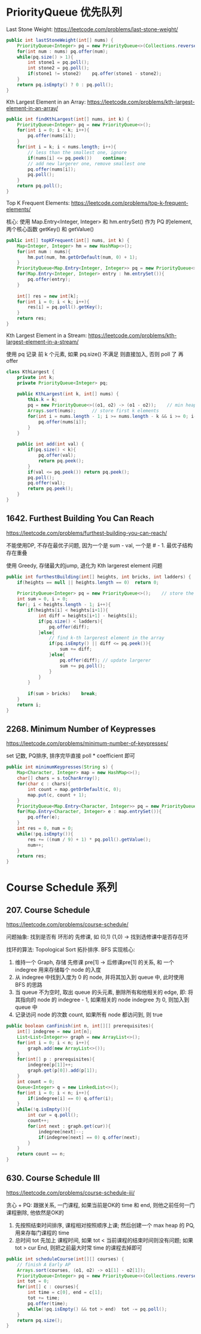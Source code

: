 # PriorityQueue 优先队列

Last Stone Weight: https://leetcode.com/problems/last-stone-weight/

```java
public int lastStoneWeight(int[] nums) {
    PriorityQueue<Integer> pq = new PriorityQueue<>(Collections.reverseOrder());
    for(int num : nums) pq.offer(num);
    while(pq.size() > 1){
        int stone1 = pq.poll();
        int stone2 = pq.poll();
        if(stone1 != stone2)    pq.offer(stone1 - stone2);
    }
    return pq.isEmpty() ? 0 : pq.poll();
}
```

Kth Largest Element in an Array: https://leetcode.com/problems/kth-largest-element-in-an-array/

```java
public int findKthLargest(int[] nums, int k) {
    PriorityQueue<Integer> pq = new PriorityQueue<>();
    for(int i = 0; i < k; i++){
        pq.offer(nums[i]);
    }
    for(int i = k; i < nums.length; i++){
        // less than the smallest one, ignore
        if(nums[i] <= pq.peek())    continue;
        // add new largerer one, remove smallest one
        pq.offer(nums[i]);
        pq.poll();
    }
    return pq.poll();
}
```

Top K Frequent Elements: https://leetcode.com/problems/top-k-frequent-elements/

核心: 使用 Map.Entry<Integer, Integer> 和 hm.entrySet() 作为 PQ 的element, 两个核心函数 getKey() 和 getValue()

```java
public int[] topKFrequent(int[] nums, int k) {
    Map<Integer, Integer> hm = new HashMap<>();        
    for(int num : nums){
        hm.put(num, hm.getOrDefault(num, 0) + 1);
    }
    PriorityQueue<Map.Entry<Integer, Integer>> pq = new PriorityQueue<>((o1, o2) -> (o2.getValue() - o1.getValue()));
    for(Map.Entry<Integer, Integer> entry : hm.entrySet()){
        pq.offer(entry);
    }
    
    int[] res = new int[k];
    for(int i = 0; i < k; i++){
        res[i] = pq.poll().getKey();
    }
    return res;
}
```

Kth Largest Element in a Stream: https://leetcode.com/problems/kth-largest-element-in-a-stream/

使用 pq 记录 前 k 个元素, 如果 pq.size() 不满足 则直接加入, 否则 poll 了 再 offer

```java
class KthLargest {
    private int k;
    private PriorityQueue<Integer> pq;
    
    public KthLargest(int k, int[] nums) {
        this.k = k;
        pq = new PriorityQueue<>((o1, o2) -> (o1 - o2));    // min heap
        Arrays.sort(nums);      // store first k elements
        for(int i = nums.length - 1; i >= nums.length - k && i >= 0; i--){
            pq.offer(nums[i]);
        }
    }
    
    public int add(int val) {
        if(pq.size() < k){
            pq.offer(val);
            return pq.peek();
        }
        if(val <= pq.peek()) return pq.peek();
        pq.poll();
        pq.offer(val);
        return pq.peek();
    }
}
```

## 1642. Furthest Building You Can Reach
https://leetcode.com/problems/furthest-building-you-can-reach/

不能使用DP, 不存在最优子问题, 因为一个是 sum - val, 一个是 # - 1. 最优子结构存在重叠

使用 Greedy, 存储最大的jump, 退化为 Kth largerest element 问题

```java
public int furthestBuilding(int[] heights, int bricks, int ladders) {
    if(heights == null || heights.length == 0)  return 0;
    
    PriorityQueue<Integer> pq = new PriorityQueue<>();    // store the largerest jumps
    int sum = 0, i = 0;
    for(; i < heights.length - 1; i++){
        if(heights[i] < heights[i+1]){
            int diff = heights[i+1] - heights[i];
            if(pq.size() < ladders){
                pq.offer(diff);
            }else{
                // find k-th largerest element in the array
                if(pq.isEmpty() || diff <= pq.peek()){
                    sum += diff;
                }else{
                    pq.offer(diff); // update largerer 
                    sum += pq.poll();
                }
            }
        }
        
        if(sum > bricks)    break;
    }
    return i;
}
```

## 2268. Minimum Number of Keypresses
https://leetcode.com/problems/minimum-number-of-keypresses/

set 记数, PQ排序, 排序完毕直接 poll * coefficient 即可

```java
public int minimumKeypresses(String s) {
    Map<Character, Integer> map = new HashMap<>();
    char[] chars = s.toCharArray();
    for(char c : chars){
        int count = map.getOrDefault(c, 0);
        map.put(c, count + 1);
    }
    PriorityQueue<Map.Entry<Character, Integer>> pq = new PriorityQueue<>((o1, o2) -> o2.getValue() - o1.getValue());
    for(Map.Entry<Character, Integer> e : map.entrySet()){
        pq.offer(e);
    }
    int res = 0, num = 0;
    while(!pq.isEmpty()){
        res += ((num / 9) + 1) * pq.poll().getValue();
        num++;
    }
    return res;
}
```
# Course Schedule 系列
## 207. Course Schedule
https://leetcode.com/problems/course-schedule/

问题抽象: 找到是否有 环形的 先修课, 如 (0,1) (1,0) -> 找到选修课中是否存在环

找环的算法: Topological Sort 拓扑排序. BFS 实现核心:
1. 维持一个 Graph, 存储 先修课 pre[1] -> 后修课pre[1] 的关系, 和 一个 indegree 用来存储每个 node 的入度
2. 从 indegree 中找到入度为 0 的 node, 并将其加入到 queue 中, 此时使用 BFS 的思路
3. 当 queue 不为空时, 取出 queue 的头元素, 删除所有和他相关的 edge, 即: 将其指向的 node 的 indegree - 1, 如果相关的 node indegree 为 0, 则加入到 queue 中
4. 记录访问 node 的次数 count, 如果所有 node 都访问到, 则 true

```java
public boolean canFinish(int n, int[][] prerequisites){
    int[] indegree = new int[n];
    List<List<Integer>> graph = new ArrayList<>();
    for(int i = 0; i < n; i++){
        graph.add(new ArrayList<>());
    }
    for(int[] p : prerequisites){
        indegree[p[1]]++;
        graph.get(p[0]).add(p[1]);
    }
    int count = 0;
    Queue<Integer> q = new LinkedList<>();
    for(int i = 0; i < n; i++){
        if(indegree[i] == 0) q.offer(i);
    }
    while(!q.isEmpty()){
        int cur = q.poll();
        count++;
        for(int next : graph.get(cur)){
            indegree[next]--;
            if(indegree[next] == 0) q.offer(next);
        }
    }
    return count == n;
}
```

## 630. Course Schedule III
https://leetcode.com/problems/course-schedule-iii/

贪心 + PQ: 跟据关系, 一门课程, 如果当前是OK的 time 和 end, 则他之前任何一门课程删除, 他依然是OK的
1. 先按照结束时间排序, 课程相对按照顺序上课; 然后创建一个 max heap 的 PQ, 用来存每门课程的 time
2. 总时间 tot 先加上 课程时间, 如果 tot < 当前课程的结束时间则没有问题; 如果 tot > cur End, 则把之前最大时常 time 的课程去掉即可

```java
public int scheduleCourse(int[][] courses) {
    // finish A Early AP
    Arrays.sort(courses, (o1, o2) -> o1[1] - o2[1]);
    PriorityQueue<Integer> pq = new PriorityQueue<>(Collections.reverseOrder());
    int tot = 0;
    for(int[] c : courses){
        int time = c[0], end = c[1];
        tot += time;
        pq.offer(time);
        while(!pq.isEmpty() && tot > end)  tot -= pq.poll();
    }
    return pq.size();
}
```

